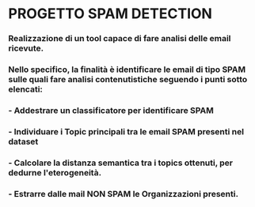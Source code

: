 # **PROGETTO SPAM DETECTION**
### Realizzazione di un tool capace di fare analisi delle email ricevute.
### Nello specifico, la finalità è identificare le email di tipo SPAM sulle quali fare analisi contenutistiche seguendo i punti sotto elencati:
### - Addestrare un classificatore per identificare SPAM
### - Individuare i Topic principali tra le email SPAM presenti nel dataset
### - Calcolare la distanza semantica tra i topics ottenuti, per dedurne l'eterogeneità.
### - Estrarre dalle mail NON SPAM le Organizzazioni presenti.
